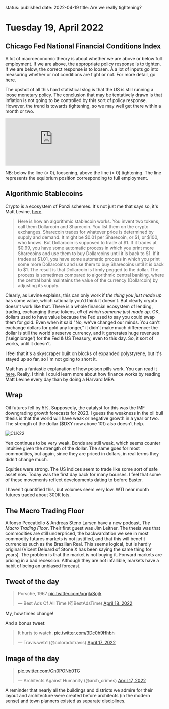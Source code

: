 status: published
date: 2022-04-19
title: Are we really tightening?

# Tuesday 19, April 2022

## Chicago Fed National Financial Conditions Index

A lot of macroeconomic theory is about whether we are above or below full employment.
If we are above, the appropriate policy response is to tighten. If we are below, the correct response is to loosen.
A a lot of inputs go into measuring whether or not conditions are tight or not.
For more detail, go [here](https://www.chicagofed.org/research/data/nfci/background).

The upshot of all this hard statistical slog is that the US is still running a loose monetary policy.
The conclusion that may be tentatively drawn is that inflation is not going to be controlled by this sort of policy response.
However, the trend is towards tightening, so we may well get there within a month or two.

<div class="embed-container"><iframe src="https://fred.stlouisfed.org/graph/graph-landing.php?g=OmWS&width=670&height=475" scrolling="no" frameborder="0" style="overflow:hidden;" allowTransparency="true" loading="lazy"></iframe></div><script src="https://fred.stlouisfed.org/graph/js/embed.js" type="text/javascript"></script>

NB: below the line (< 0), loosening, above the line (> 0) tightening. The line represents the equibrium position corresponding to full employment.

## Algorithmic Stablecoins

Crypto is a ecosystem of Ponzi schemes.
It's not just me that says so, it's Matt Levine, [here](https://www.bloomberg.com/opinion/articles/2022-04-19/the-stability-of-algorithmic-stablecoins).

> Here is how an algorithmic stablecoin works. You invent two tokens, call them Dollarcoin and Sharecoin. You list them on the crypto exchanges. Sharecoin trades for whatever price is determined by supply and demand. It might be $0.01 per Sharecoin, or $1, or $100, who knows. But Dollarcoin is supposed to trade at $1. If it trades at $0.99, you have some automatic process in which you print more Sharecoins and use them to buy Dollarcoins until it is back to $1. If it trades at $1.01, you have some automatic process in which you print some more Dollarcoins and use them to buy Sharecoins until it is back to $1. The result is that Dollarcoin is firmly pegged to the dollar. The process is sometimes compared to algorithmic central banking, where the central bank maintains the value of the currency (Dollarcoin) by adjusting its supply.

Clearly, as Levine explains, this can only work if _the thing you just made up_ has some value, which rationally you'd think it doesn't.
But clearly crypto doesn't work like that.
There is a whole financial ecosystem of lending, trading, exchanging these tokens, _all of which someone just made up_.
OK, dollars used to have value because the Fed used to say you could swap them for gold.
Even when it said "No, we've changed our minds. You can't exchange dollars for gold any longer," it didn't make much difference:
the dollar is still the world's reserve currency, and it generates huge revenues ('seigniorage') for the Fed & US Treasury, even to this day.
So, it sort of works, until it doesn't.

I feel that it's a skyscraper built on blocks of expanded polystyrene, but it's stayed up so far, so I'm not going to short it.

Matt has a fantastic explanation of how poison pills work. You can read it [here](https://www.bloomberg.com/opinion/articles/2022-04-18/twitter-has-a-poison-pill-now). Really, I think I could learn more about how finance works by reading Matt Levine every day than by doing a Harvard MBA.

## Wrap

Oil futures fell by 5%. Supposedly, the catalyst for this was the IMF downgrading growth forecasts for 2023.
I guess the weakness in the oil bull thesis is that the world will have weak or negative growth in a year or two.
The strength of the dollar ($DXY now above 101) also doesn't help.

![CLK22]({attach}CLK22_Barchart_Interactive_Chart_04_19_2022.png)

Yen continues to be very weak.
Bonds are still weak, which seems counter intuitive given the strength of the dollar.
The same goes for most commodities, but again, since they are priced in dollars, in real terms they didn't change much.

Equities were strong. The US indices seem to trade like some sort of safe asset now.
Today was the first day back for many bourses. 
I feel that some of these movements reflect developments dating to before Easter.

I haven't quantified this, but volumes seem very low. 
WTI near month futures traded about 300K lots.

## The Macro Trading Floor

Alfonso Peccatiello & Andreas Steno Larsen have a new podcast, _The Macro Trading Floor_.
Their first guest was Jim Leitner. 
The thesis was that commodities are still underpriced, the backwardation we see in most commodity futures markets is not justified,
and that this will benefit currencies such as the Brazilian Real.
This seems logical, but is hardly original (Vicent Deluard of Stone X has been saying the same thing for years).
The problem is that the market is not buying it.
Forward markets are pricing in a bad recession.
Although they are not infallible, markets have a habit of being an unbiased forecast.

## Tweet of the day

<blockquote class="twitter-tweet"><p lang="de" dir="ltr">Porsche, 1967 <a href="https://t.co/xqrjlaSoj5">pic.twitter.com/xqrjlaSoj5</a></p>&mdash; Best Ads Of All Time (@BestAdsTime) <a href="https://twitter.com/BestAdsTime/status/1516062268542398467?ref_src=twsrc%5Etfw">April 18, 2022</a></blockquote> <script async src="https://platform.twitter.com/widgets.js" charset="utf-8"></script> 

My, how times change!

And a bonus tweet:

<blockquote class="twitter-tweet"><p lang="en" dir="ltr">It hurts to watch. <a href="https://t.co/3Dc0h9Hhbh">pic.twitter.com/3Dc0h9Hhbh</a></p>&mdash; Travis.web1 (@coloradotravis) <a href="https://twitter.com/coloradotravis/status/1515524643549032456?ref_src=twsrc%5Etfw">April 17, 2022</a></blockquote> <script async src="https://platform.twitter.com/widgets.js" charset="utf-8"></script> 

## Image of the day

<blockquote class="twitter-tweet"><p lang="und" dir="ltr"><a href="https://t.co/Gn0PONb0TG">pic.twitter.com/Gn0PONb0TG</a></p>&mdash; Architects Against Humanity (@arch_crimes) <a href="https://twitter.com/arch_crimes/status/1515680061336170501?ref_src=twsrc%5Etfw">April 17, 2022</a></blockquote> <script async src="https://platform.twitter.com/widgets.js" charset="utf-8"></script> 

A reminder that nearly all the buildings and districts we admire for their layout and architecture were created before architects (in the modern sense) and town planners existed as separate disciplines.





